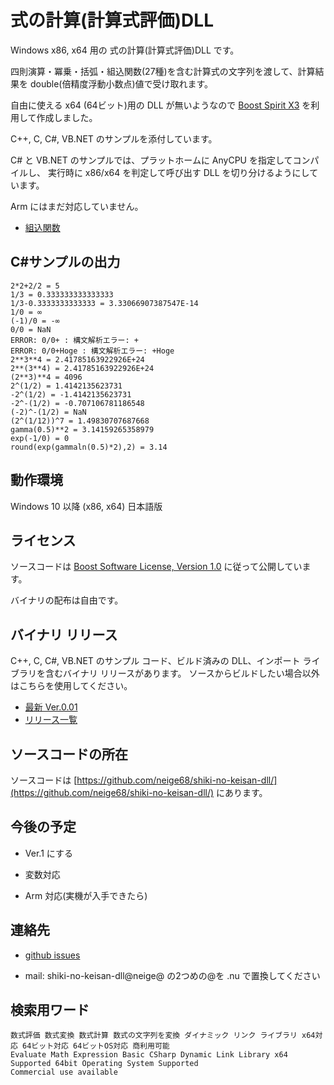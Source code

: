 # 式の計算(計算式評価)DLL

Windows x86, x64 用の 式の計算(計算式評価)DLL です。

四則演算・冪乗・括弧・組込関数(27種)を含む計算式の文字列を渡して、計算結果を double(倍精度浮動小数点)値で受け取れます。

自由に使える x64 (64ビット)用の DLL が無いようなので 
[Boost Spirit X3](https://www.boost.org/doc/libs/1_84_0/libs/spirit/doc/x3/html/index.html) 
を利用して作成しました。

C++, C, C#, VB.NET のサンプルを添付しています。

C# と VB.NET のサンプルでは、プラットホームに AnyCPU を指定してコンパイルし、
実行時に x86/x64 を判定して呼び出す DLL を切り分けるようにしています。

Arm にはまだ対応していません。

* [組込関数](builtin_functions.html)

## C#サンプルの出力

    2*2+2/2 = 5
    1/3 = 0.333333333333333
    1/3-0.3333333333333 = 3.33066907387547E-14
    1/0 = ∞
    (-1)/0 = -∞
    0/0 = NaN
    ERROR: 0/0+ : 構文解析エラー: +
    ERROR: 0/0+Hoge : 構文解析エラー: +Hoge
    2**3**4 = 2.41785163922926E+24
    2**(3**4) = 2.41785163922926E+24
    (2**3)**4 = 4096
    2^(1/2) = 1.4142135623731
    -2^(1/2) = -1.4142135623731
    -2^-(1/2) = -0.707106781186548
    (-2)^-(1/2) = NaN
    (2^(1/12))^7 = 1.49830707687668
    gamma(0.5)**2 = 3.14159265358979
    exp(-1/0) = 0
    round(exp(gammaln(0.5)*2),2) = 3.14

## 動作環境

Windows 10 以降 (x86, x64) 日本語版

## ライセンス

ソースコードは [Boost Software License, Version 1.0](https://www.boost.org/LICENSE_1_0.txt) に従って公開しています。

バイナリの配布は自由です。

## バイナリ リリース

C++, C, C#, VB.NET のサンプル コード、ビルド済みの DLL、インポート ライブラリを含むバイナリ リリースがあります。
ソースからビルドしたい場合以外はこちらを使用してください。

* [最新 Ver.0.01](https://github.com/neige68/shiki-no-keisan-dll/releases/download/v0.1/shiki-no-keisan-dll-0.01.zip)
* [リリース一覧](https://github.com/neige68/shiki-no-keisan-dll/releases) 

## ソースコードの所在

ソースコードは 
[https://github.com/neige68/shiki-no-keisan-dll/](https://github.com/neige68/shiki-no-keisan-dll/) 
にあります。

## 今後の予定

* Ver.1 にする

* 変数対応

* Arm 対応(実機が入手できたら)

## 連絡先

* [github issues](https://github.com/neige68/shiki-no-keisan-dll/issues)

* mail: shiki-no-keisan-dll@neige@ の2つめの@を .nu で置換してください

## 検索用ワード

    数式評価 数式変換 数式計算 数式の文字列を変換 ダイナミック リンク ライブラリ x64対応 64ビット対応 64ビットOS対応 商利用可能
    Evaluate Math Expression Basic CSharp Dynamic Link Library x64 Supported 64bit Operating System Supported
    Commercial use available

